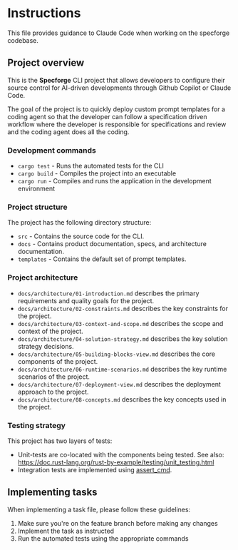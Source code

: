 # Instructions

This file provides guidance to Claude Code when working on the specforge
codebase.

## Project overview

This is the **Specforge** CLI project that allows developers to configure their
source control for AI-driven developments through Github Copilot or Claude
Code.

The goal of the project is to quickly deploy custom prompt templates for a
coding agent so that the developer can follow a specification driven workflow
where the developer is responsible for specifications and review and the
coding agent does all the coding.

### Development commands

- `cargo test` - Runs the automated tests for the CLI
- `cargo build` - Compiles the project into an executable
- `cargo run` - Compiles and runs the application in the
  development environment

### Project structure

The project has the following directory structure:

- `src` - Contains the source code for the CLI.
- `docs` - Contains product documentation, specs, and architecture
  documentation.
- `templates` - Contains the default set of prompt templates.

### Project architecture

- `docs/architecture/01-introduction.md` describes the primary requirements
  and quality goals for the project.
- `docs/architecture/02-constraints.md` describes the key constraints for the
  project.
- `docs/architecture/03-context-and-scope.md` describes the scope and context
  of the project.
- `docs/architecture/04-solution-strategy.md` describes the key solution
  strategy decisions.
- `docs/architecture/05-building-blocks-view.md` describes the core components
  of the project.
- `docs/architecture/06-runtime-scenarios.md` describes the key runtime
  scenarios of the project.
- `docs/architecture/07-deployment-view.md` describes the deployment approach
  to the project.
- `docs/architecture/08-concepts.md` describes the key concepts used in
  the project.

### Testing strategy

This project has two layers of tests:

- Unit-tests are co-located with the components being tested. See also:
  https://doc.rust-lang.org/rust-by-example/testing/unit_testing.html
- Integration tests are implemented using
  [assert_cmd](https://docs.rs/assert_cmd/latest/assert_cmd/).

## Implementing tasks

When implementing a task file, please follow these guidelines:

1. Make sure you're on the feature branch before making any changes
2. Implement the task as instructed
3. Run the automated tests using the appropriate commands
